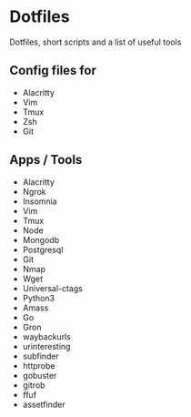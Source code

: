 # Dotfiles

Dotfiles, short scripts and a list of useful tools

## Config files for
* Alacritty
* Vim
* Tmux
* Zsh
* Git

## Apps / Tools
* Alacritty
* Ngrok
* Insomnia
* Vim
* Tmux
* Node
* Mongodb
* Postgresql
* Git
* Nmap
* Wget
* Universal-ctags
* Python3
* Amass
* Go
* Gron
* waybackurls
* urinteresting
* subfinder
* httprobe
* gobuster
* gitrob
* ffuf
* assetfinder
